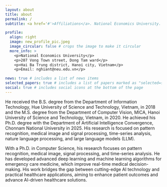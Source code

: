```yaml
---
layout: about
title: about
permalink: /
subtitle: <a href='#'>Affiliations</a>. National Economics University. 

profile:
  align: right
  image: new_profile_pic.jpeg
  image_circular: false # crops the image to make it circular
  more_info: >
    <p>National Economics University</p>
    <p>207 Vong Town street, Dong Tam ward</p>
    <p>Hai Ba Trung district, Hanoi city, Vietnam</p>
    <p>Email: nghiant@neu.edu.vn</p>

news: true # includes a list of news items
selected_papers: true # includes a list of papers marked as "selected={true}"
social: true # includes social icons at the bottom of the page
---
```


He received the B.S. degree from the Department of Information Technology, Hue University of Science and Technology, Vietnam, in 2018 and the M.S. degree from the Department of Computer Vision, MICA, Hanoi University of Science and Technology, Vietnam, in 2020. He achieved his Ph.D. degree with the Department of Artificial Intelligence Convergence, Chonnam National University in 2025. His research is focused on pattern recognition, medical image and signal processing, time-series analysis, nature language processing, and large language models (LLM).

With a Ph.D. in Computer Science, his research focuses on pattern recognition, medical image, signal processing, and time-series analysis. He has developed advanced deep learning and machine learning algorithms for emergency care medicine, which improve real-time medical decision-making. His work bridges the gap between cutting-edge AI technology and practical healthcare applications, aiming to enhance patient outcomes and advance AI-driven healthcare solutions.


